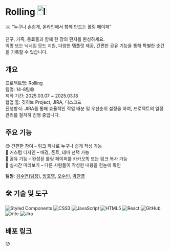 # Rolling  <img width="30" alt="ICON" src="https://github.com/user-attachments/assets/f7c41b0b-9d8b-48f8-8a6a-d1b5cf3fcc8d" />

✉️ "누구나 손쉽게, 온라인에서 함께 만드는 롤링 페이퍼" <br>

친구, 가족, 동료들과 함께 한 장의 편지를 완성하세요.<br>
익명 또는 닉네임 모드 지원, 다양한 템플릿 제공, 간편한 공유 기능을 통해 특별한 순간을 기록할 수 있습니다.

## 개요
프로젝트명: Rolling <br>
팀명: 14-8팀😄 <br>
제작 기간: 2025.03.07 ~ 2025.03.18 <br>
협업 툴: 깃허브 Project, JIRA, 디스코드 <br>
진행방식: JIRA를 통해 효율적인 작업 배분 및 우선순위 설정을 하여, 프로젝트의 일정 관리를 철저히 진행 중입니다. <br>


## 주요 기능
😊 간편한 참여 – 링크 하나로 누구나 쉽게 작성 가능 <br>
🎨 커스텀 디자인 – 배경, 폰트, 테마 선택 가능 <br>
🔗 공유 기능 – 완성된 롤링 페이퍼를 카카오똑 또는 링크 복사 가능 <br>
💬 실시간 미리보기 – 다른 사람들이 작성한 내용을 한눈에 확인 <br>



**팀원**: [김수연(팀장)](https://github.com/ramong26), [방호영](https://github.com/BANGHoYeong), [오수빈](https://github.com/almighty55555), [박찬영](https://github.com/Parkchanyoung0710) <br/>

## 🛠 기술 및 도구
![Styled Components](https://img.shields.io/badge/styled--components-DB7093?style=for-the-badge&logo=styled-components&logoColor=white)
![CSS3](https://img.shields.io/badge/css3-%231572B6.svg?style=for-the-badge&logo=css3&logoColor=white)
![JavaScript](https://img.shields.io/badge/javascript-%23323330.svg?style=for-the-badge&logo=javascript&logoColor=%23F7DF1E)
![HTML5](https://img.shields.io/badge/html5-%23E34F26.svg?style=for-the-badge&logo=html5&logoColor=white)
![React](https://img.shields.io/badge/react-%2320232a.svg?style=for-the-badge&logo=react&logoColor=%2361DAFB)
![GitHub](https://img.shields.io/badge/github-%23121011.svg?style=for-the-badge&logo=github&logoColor=white)
![Vite](https://img.shields.io/badge/vite-%23646CFF.svg?style=for-the-badge&logo=vite&logoColor=white)
![Jira](https://img.shields.io/badge/jira-%230A0FFF.svg?style=for-the-badge&logo=jira&logoColor=white)



##  배포 링크
😯
